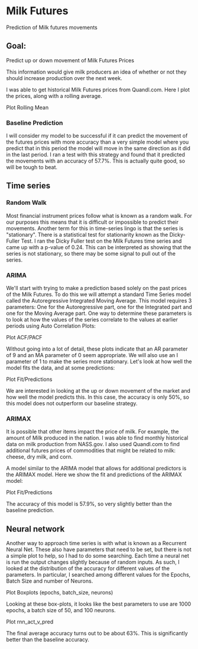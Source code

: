 # Milk Futures
Prediction of Milk futures movements

## Goal:  
Predict up or down movement of Milk Futures Prices

This information would give milk producers an idea of whether or not they should increase production over the next week.  

I was able to get historical Milk Futures prices from Quandl.com.  Here I plot the prices, along with a rolling average.

Plot Rolling Mean

### Baseline Prediction  

I will consider my model to be successful if it can predict the movement of the futures prices with more accuracy than a very simple model where you predict that in this period the model will move in the same direction as it did in the last period.  I ran a test with this strategy and found that it predicted the movements with an accuracy of 57.7%.  This is actually quite good, so will be tough to beat.

## Time series
### Random Walk

Most financial instrument prices follow what is known as a random walk.  For our purposes this means that it is difficult or impossible to predict their movements. Another term for this in time-series lingo is that the series is "stationary".   There is a statistical test for stationarity known as the Dicky-Fuller Test.  I ran the Dicky Fuller test on the Milk Futures time series and came up with a p-value of 0.24.  This can be interpreted as showing that the series is not stationary, so there may be some signal to pull out of the series.

### ARIMA

We'll start with trying to make a prediction based solely on the past prices of the Milk Futures.  To do this we will attempt a standard Time Series model called the Autoregressive Integrated Moving Average.  This model requires 3 parameters:  One for the Autoregressive part, one for the Integrated part and one for the Moving Average part.  One way to determine these parameters is to look at how the values of the series correlate to the values at earlier periods using Auto Correlation Plots:

Plot ACF/PACF

Without going into a lot of detail, these plots indicate that an AR parameter of 9 and an MA parameter of 0 seem appropriate.  We will also use an I parameter of 1 to make the series more stationary.  Let's look at how well the model fits the data, and at some predictions:

Plot Fit/Predictions

We are interested in looking at the up or down movement of the market and how well the model predicts this.  In this case, the accuracy is only 50%, so this model does not outperform our baseline strategy.

### ARIMAX
It is possible that other items impact the price of milk.  For example, the amount of Milk produced in the nation.  I was able to find monthly historical data on milk production from NASS.gov.  I also used Quandl.com to find additional futures prices of commodities that might be related to milk:  cheese, dry milk, and corn.

A model similar to the ARIMA model that allows for additional predictors is the ARIMAX model.  Here we show the fit and predictions of the ARIMAX model:

Plot Fit/Predictions

The accuracy of this model is 57.9%, so very slightly better than the baseline prediction.


## Neural network
Another way to approach time series is with what is known as a Recurrent Neural Net.  These also have parameters that need to be set, but there is not a simple plot to help, so I had to do some searching.  Each time a neural net is run the output changes slightly because of random inputs.  As such, I looked at the distribution of the accuracy for different values of the parameters.  In particular, I searched among different values for the Epochs, Batch Size and number of Neurons.

Plot Boxplots (epochs, batch_size, neurons)

Looking at these box-plots, it looks like the best parameters to use are 1000 epochs, a batch size of 50, and 100 neurons.  

Plot rnn_act_v_pred

The final average accuracy turns out to be about 63%.  This is significantly better than the baseline accuracy.

